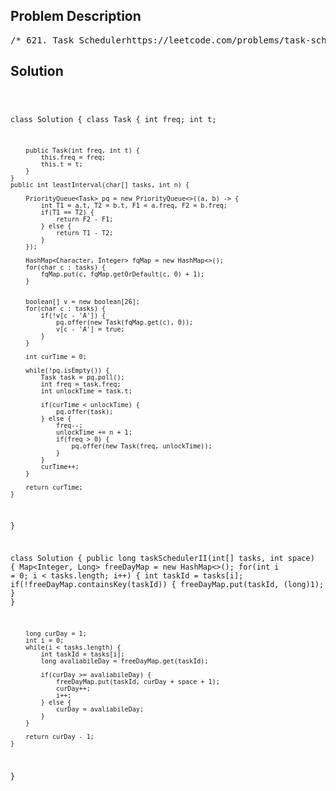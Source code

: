 <!--
<style>
  body { font-family: Arial, sans-serif; }
  .container { max-width: 700px; margin: 0 auto; padding: 10px; }
  .comment-block { background-color: #f9f9f9; padding: 10px; border-left: 5px solid #ccc; overflow-wrap: break-word; white-space: pre-wrap; }
  .code-block { background-color: #f4f4f4; padding: 10px; border: 1px solid #ddd; overflow-wrap: break-word; white-space: pre-wrap; }
</style>
-->

<div class='container'>
<h2>Problem Description</h2>
<div class='comment-block'>
<pre>
/* 621. Task Schedulerhttps://leetcode.com/problems/task-scheduler/description/Given a characters array tasks, representing the tasks a CPU needs to do,where each letter represents a different task. Tasks could be done in anyorder.Each task is done in one unit of time. For each unit of time,the CPU could complete either one task or just be idle.However, there is a non-negative integer n that represents the cooldownperiodbetween two same tasks (the same letter in the array), that is that theremust be at least n units of time between any two same tasks.Return the least number of units of times that the CPU will take to finishall the given tasks.Example 1:Input: tasks = ["A","A","A","B","B","B"], n = 2Output: 8Explanation:A -> B -> idle -> A -> B -> idle -> A -> BThere is at least 2 units of time between any two same tasks.Example 2:Input: tasks = ["A","A","A","B","B","B"], n = 0Output: 6Explanation: On this case any permutation of size 6 would work since n = 0.["A","A","A","B","B","B"]["A","B","A","B","A","B"]["B","B","B","A","A","A"]...And so on.Example 3:Input: tasks = ["A","A","A","A","A","A","B","C","D","E","F","G"], n = 2Output: 16Explanation:One possible solution isA -> B -> C -> A -> D -> E -> A -> F -> G -> A -> idle -> idle -> A -> idle-> idle -> AConstraints:1 <= task.length <= 104tasks[i] is upper-case English letter.The integer n is in the range [0, 100].*//* 2365. Task Scheduler IIhttps://leetcode.com/problems/task-scheduler-ii/You are given a 0-indexed array of positive integers tasks,representing tasks that need to be completed in order,where tasks[i] represents the type of the ith task.You are also given a positive integer space, which representsthe minimum number of days that must pass after the completionof a task before another task of the same type can be performed.Each day, until all tasks have been completed, you must either:Complete the next task from tasks, orTake a break.Return the minimum number of days needed to complete all tasks.Example 1:Input: tasks = [1,2,1,2,3,1], space = 3Output: 9Explanation:One way to complete all tasks in 9 days is as follows:Day 1: Complete the 0th task.Day 2: Complete the 1st task.Day 3: Take a break.Day 4: Take a break.Day 5: Complete the 2nd task.Day 6: Complete the 3rd task.Day 7: Take a break.Day 8: Complete the 4th task.Day 9: Complete the 5th task.It can be shown that the tasks cannot be completed in less than 9 days.Example 2:Input: tasks = [5,8,8,5], space = 2Output: 6Explanation:One way to complete all tasks in 6 days is as follows:Day 1: Complete the 0th task.Day 2: Complete the 1st task.Day 3: Take a break.Day 4: Take a break.Day 5: Complete the 2nd task.Day 6: Complete the 3rd task.It can be shown that the tasks cannot be completed in less than 6 days.Constraints:1 <= tasks.length <= 1051 <= tasks[i] <= 1091 <= space <= tasks.length*/</pre>
</div>

<h2>Solution</h2>
<div class='code-block'>
<pre><code class='language-java'>

class Solution {
    class Task {
        int freq;
        int t;

        public Task(int freq, int t) {
            this.freq = freq;
            this.t = t;
        }
    }
    public int leastInterval(char[] tasks, int n) {

        PriorityQueue<Task> pq = new PriorityQueue<>((a, b) -> {
            int T1 = a.t, T2 = b.t, F1 = a.freq, F2 = b.freq;
            if(T1 == T2) {
                return F2 - F1;
            } else {
                return T1 - T2;
            }
        });

        HashMap<Character, Integer> fqMap = new HashMap<>();
        for(char c : tasks) {
            fqMap.put(c, fqMap.getOrDefault(c, 0) + 1);
        }


        boolean[] v = new boolean[26];
        for(char c : tasks) {
            if(!v[c - 'A']) {
                pq.offer(new Task(fqMap.get(c), 0));
                v[c - 'A'] = true;
            }
        }

        int curTime = 0;

        while(!pq.isEmpty()) {
            Task task = pq.poll();
            int freq = task.freq;
            int unlockTime = task.t;

            if(curTime < unlockTime) {
                pq.offer(task);
            } else {
                freq--;
                unlockTime += n + 1;
                if(freq > 0) {
                    pq.offer(new Task(freq, unlockTime));
                }
            }
            curTime++;
        }

        return curTime;
    }
}



class Solution {
    public long taskSchedulerII(int[] tasks, int space) {
        Map<Integer, Long> freeDayMap = new HashMap<>();
        for(int i = 0; i < tasks.length; i++) {
            int taskId = tasks[i];
            if(!freeDayMap.containsKey(taskId)) {
                freeDayMap.put(taskId, (long)1);
            }
        }

        long curDay = 1;
        int i = 0;
        while(i < tasks.length) {
            int taskId = tasks[i];
            long avaliabileDay = freeDayMap.get(taskId);

            if(curDay >= avaliabileDay) {
                freeDayMap.put(taskId, curDay + space + 1);
                curDay++;
                i++;
            } else {
                curDay = avaliabileDay;
            }
        }
        
        return curDay - 1;
    }
}
</code></pre>
</div>
</div>
